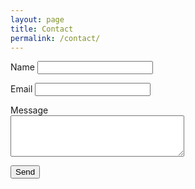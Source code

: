```yaml
---
layout: page
title: Contact
permalink: /contact/
---
```


<form id="contact-form" action="https://nqw5473oc2.execute-api.us-east-1.amazonaws.com/dev/static-site-mailer" method="POST" style="width:66.667%">
  <input type="text" name="_gotcha" style="display:none" />
  <p>
    <label for="name">Name</label>
    <input id="name" type="text" name="name" required>
  </p>
  <p>
    <label for="reply_to">Email</label>
    <input id="reply_to" type="email" name="reply_to" required>
  </p>
  <p>
    <label for="message">Message</label>
    <textarea id="message" name="message" rows="4" cols="32" required></textarea>
  </p>
  <p>
    <button class="button" type="submit">Send</button>
  </p>
</form>
<p id="js-form-response"></p>

<script>
(() => {
  const form = document.getElementById('contact-form');
  const formResponse = document.getElementById('js-form-response');

  form.onsubmit = e => {
    e.preventDefault();

    if (form._gotcha.value) return false;

    // Prepare data to send
    const data = {};
    const formElements = Array.from(form);
    formElements.map(input => (data[input.name] = input.value));

    // Construct an HTTP request
    var xhr = new XMLHttpRequest();
    xhr.open(form.method, form.action, true);
    xhr.setRequestHeader('Accept', 'application/json; charset=utf-8');
    xhr.setRequestHeader('Content-Type', 'application/json; charset=UTF-8');

    // Send the collected data as JSON
    xhr.send(JSON.stringify(data));

    // Callback function
    xhr.onloadend = response => {
      formResponse.style.opacity = 1
      if (response.target.status === 200) {
        // The form submission was successful
        form.reset();
        formResponse.innerHTML = 'Thanks for the message. I’ll be in touch shortly.';
        formResponse.style.borderColor = '#036803'
        formResponse.style.color = '#036803'
      } else {
        // The form submission failed
        formResponse.innerHTML = 'Something went wrong';
        formResponse.style.borderColor = '#b60202'
        formResponse.style.color = '#b60202'
        console.error(JSON.parse(response.target.response).message);
      }
    };
  };
})();
</script>
